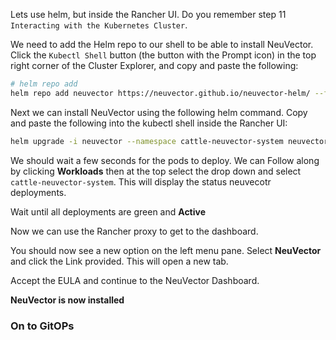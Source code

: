 Lets use helm, but inside the Rancher UI. Do you remember step 11 `Interacting with the Kubernetes Cluster`. 


We need to add the Helm repo to our shell to be able to install NeuVector. Click the `Kubectl Shell` button (the button with the Prompt icon) in the top right corner of the Cluster Explorer, and copy and paste the following: 

```bash
# helm repo add
helm repo add neuvector https://neuvector.github.io/neuvector-helm/ --force-update
```

Next we can install NeuVector using the following helm command. Copy and paste the following into the kubectl shell inside the Rancher UI: 

```bash
helm upgrade -i neuvector --namespace cattle-neuvector-system neuvector/core --create-namespace --set k3s.enabled=true --set controller.pvc.enabled=true --set controller.pvc.capacity=500Mi --set controller.ranchersso.enabled=true --set global.cattle.url=https://rancher.${vminfo:Cluster1:public_ip}.sslip.io
```

We should wait a few seconds for the pods to deploy. We can Follow along by clicking **Workloads** then at the top select the drop down and select `cattle-neuvector-system`. This will display the status neuvecotr deployments. 

Wait until all deployments are green and **Active**

Now we can use the Rancher proxy to get to the dashboard.

You should now see a new option on the left menu pane. Select **NeuVector** and click the Link provided. This will open a new tab. 

Accept the EULA and continue to the NeuVector Dashboard. 

**NeuVector is now installed**

### On to GitOPs